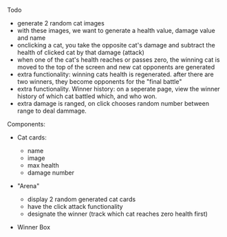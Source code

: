 Todo

- generate 2 random cat images
- with these images, we want to generate a health value, damage value and name
- onclicking a cat, you take the opposite cat's damage and subtract the health of clicked cat by that damage (attack)
- when one of the cat's health reaches or passes zero, the winning cat is moved to the top of the screen and new cat opponents are generated
- extra functionality: winning cats health is regenerated. after there are two winners, they become opponents for the "final battle"
- extra functionality. Winner history: on a seperate page, view the winner history of which cat battled which, and who won.
- extra damage is ranged, on click chooses random number between range to deal dammage.

Components:

- Cat cards:

  - name
  - image
  - max health
  - damage number

- "Arena"

  - display 2 random generated cat cards
  - have the click attack functionality
  - designate the winner (track which cat reaches zero health first)

- Winner Box
